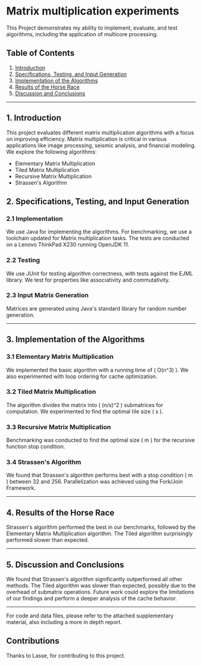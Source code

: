 # Matrix multiplication experiments

This Project demonstrates my ability to implement, evaluate, and test algorithms, including the application of multicore processing.


## Table of Contents
1. [Introduction](#Introduction)
2. [Specifications, Testing, and Input Generation](#Specifications,-Testing,-and-Input-Generation)
3. [Implementation of the Algorithms](#Implementation-of-the-Algorithms)
4. [Results of the Horse Race](#Results-of-the-Horse-Race)
5. [Discussion and Conclusions](#Discussion-and-Conclusions)

---

## 1. Introduction

This project evaluates different matrix multiplication algorithms with a focus on improving efficiency. Matrix multiplication is critical in various applications like image processing, seismic analysis, and financial modeling. We explore the following algorithms:
- Elementary Matrix Multiplication
- Tiled Matrix Multiplication
- Recursive Matrix Multiplication
- Strassen's Algorithm

## 2. Specifications, Testing, and Input Generation

### 2.1 Implementation

We use Java for implementing the algorithms. For benchmarking, we use a toolchain updated for Matrix multiplication tasks. The tests are conducted on a Lenovo ThinkPad X230 running OpenJDK 11.

### 2.2 Testing

We use JUnit for testing algorithm correctness, with tests against the EJML library. We test for properties like associativity and commutativity.

### 2.3 Input Matrix Generation

Matrices are generated using Java's standard library for random number generation.

---

## 3. Implementation of the Algorithms

### 3.1 Elementary Matrix Multiplication

We implemented the basic algorithm with a running time of \( O(n^3) \). We also experimented with loop ordering for cache optimization.

### 3.2 Tiled Matrix Multiplication

The algorithm divides the matrix into \( (n/s)^2 \) submatrices for computation. We experimented to find the optimal tile size \( s \).

### 3.3 Recursive Matrix Multiplication

Benchmarking was conducted to find the optimal size \( m \) for the recursive function stop condition.

### 3.4 Strassen's Algorithm

We found that Strassen's algorithm performs best with a stop condition \( m \) between 32 and 256. Parallelization was achieved using the Fork/Join Framework.

---

## 4. Results of the Horse Race

Strassen's algorithm performed the best in our benchmarks, followed by the Elementary Matrix Multiplication algorithm. The Tiled algorithm surprisingly performed slower than expected.

---

## 5. Discussion and Conclusions

We found that Strassen's algorithm significantly outperformed all other methods. The Tiled algorithm was slower than expected, possibly due to the overhead of submatrix operations. Future work could explore the limitations of our findings and perform a deeper analysis of the cache behavior.

---

For code and data files, please refer to the attached supplementary material, also including a more in depth report.

## Contributions
Thanks to Lasse, for contributing to this project.

